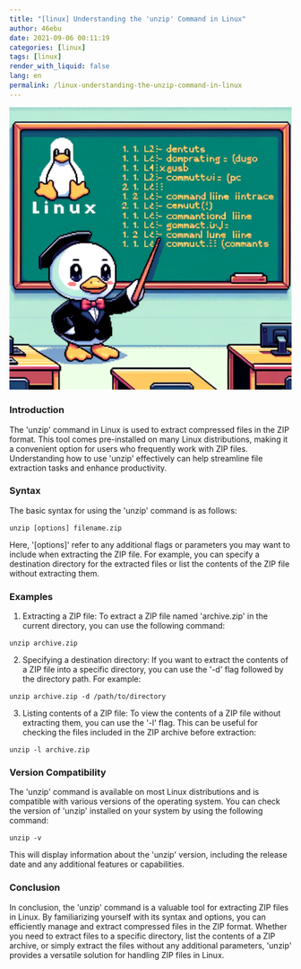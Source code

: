 ```yaml
---
title: "[linux] Understanding the 'unzip' Command in Linux"
author: 46ebu
date: 2021-09-06 00:11:19 
categories: [linux]
tags: [linux]
render_with_liquid: false
lang: en
permalink: /linux-understanding-the-unzip-command-in-linux
---
```


![Intro](/assets/img/post/linux.png)
### Introduction
The 'unzip' command in Linux is used to extract compressed files in the ZIP format. This tool comes pre-installed on many Linux distributions, making it a convenient option for users who frequently work with ZIP files. Understanding how to use 'unzip' effectively can help streamline file extraction tasks and enhance productivity.

### Syntax
The basic syntax for using the 'unzip' command is as follows:
```
unzip [options] filename.zip
```
Here, '[options]' refer to any additional flags or parameters you may want to include when extracting the ZIP file. For example, you can specify a destination directory for the extracted files or list the contents of the ZIP file without extracting them.

### Examples
1. Extracting a ZIP file:
To extract a ZIP file named 'archive.zip' in the current directory, you can use the following command:
```
unzip archive.zip
```

2. Specifying a destination directory:
If you want to extract the contents of a ZIP file into a specific directory, you can use the '-d' flag followed by the directory path. For example:
```
unzip archive.zip -d /path/to/directory
```

3. Listing contents of a ZIP file:
To view the contents of a ZIP file without extracting them, you can use the '-l' flag. This can be useful for checking the files included in the ZIP archive before extraction:
```
unzip -l archive.zip
```

### Version Compatibility
The 'unzip' command is available on most Linux distributions and is compatible with various versions of the operating system. You can check the version of 'unzip' installed on your system by using the following command:
```
unzip -v
```
This will display information about the 'unzip' version, including the release date and any additional features or capabilities.

### Conclusion
In conclusion, the 'unzip' command is a valuable tool for extracting ZIP files in Linux. By familiarizing yourself with its syntax and options, you can efficiently manage and extract compressed files in the ZIP format. Whether you need to extract files to a specific directory, list the contents of a ZIP archive, or simply extract the files without any additional parameters, 'unzip' provides a versatile solution for handling ZIP files in Linux.